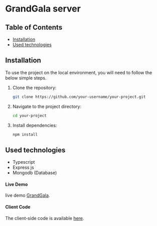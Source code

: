 # GrandGala server

## Table of Contents

- [Installation](#installation)
- [Used technologies](#used-technologies)

## Installation
To use the project on the local environment, you will need to follow the below simple steps. 

1. Clone the repository:

    ```bash
    git clone https://github.com/your-username/your-project.git
    ```

2. Navigate to the project directory:

    ```bash
    cd your-project
    ```

3. Install dependencies:

    ```bash
    npm install
    ```

## Used technologies
* Typescript
 * Express js 
 * Mongodb (Database)

#### Live Demo

 live demo [GrandGala](https://grandgala.web.app/).

#### Client Code

The client-side code is available [here](https://github.com/programming-hero-web-course1/l2-b2-assignment-5-frontend-asifhossain3131).

